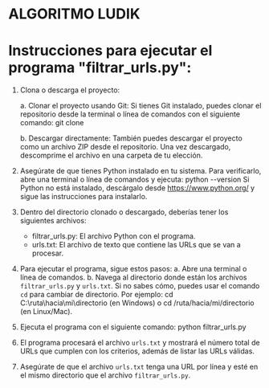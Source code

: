 # ALGORITMO LUDIK

# Instrucciones para ejecutar el programa "filtrar_urls.py":

1. Clona o descarga el proyecto:

   a. Clonar el proyecto usando Git:
      Si tienes Git instalado, puedes clonar el repositorio desde la terminal o línea de comandos con el siguiente comando:
      git clone [<URL-del-repositorio>](https://github.com/mauri07-developer/algoritmo_ludik.git)

   b. Descargar directamente:
      También puedes descargar el proyecto como un archivo ZIP desde el repositorio. Una vez descargado, descomprime el archivo en una carpeta de tu elección.

2. Asegúrate de que tienes Python instalado en tu sistema. Para verificarlo, abre una terminal o línea de comandos y ejecuta:
   python --version
   Si Python no está instalado, descárgalo desde https://www.python.org/ y sigue las instrucciones para instalarlo.

3. Dentro del directorio clonado o descargado, deberías tener los siguientes archivos:
   - filtrar_urls.py: El archivo Python con el programa.
   - urls.txt: El archivo de texto que contiene las URLs que se van a procesar.

4. Para ejecutar el programa, sigue estos pasos:
   a. Abre una terminal o línea de comandos.
   b. Navega al directorio donde están los archivos `filtrar_urls.py` y `urls.txt`. 
      Si no sabes cómo, puedes usar el comando `cd` para cambiar de directorio. Por ejemplo:
      cd C:\ruta\hacia\mi\directorio (en Windows) o cd /ruta/hacia/mi/directorio (en Linux/Mac).

5. Ejecuta el programa con el siguiente comando:
   python filtrar_urls.py

6. El programa procesará el archivo `urls.txt` y mostrará el número total de URLs que cumplen con los criterios, además de listar las URLs válidas.

7. Asegúrate de que el archivo `urls.txt` tenga una URL por línea y esté en el mismo directorio que el archivo `filtrar_urls.py`.
